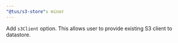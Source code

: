 ```yaml
---
"@tus/s3-store": minor
---
```


Add `s3Client` option. This allows user to provide existing S3 client to datastore.
